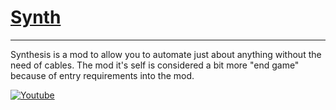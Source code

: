 # [Synth](https://www.curseforge.com/minecraft/mc-mods/synth)
----------
Synthesis is a mod to allow you to automate just about anything without the need of cables. The mod it's self is considered a bit more "end game" because of entry requirements into the mod.

[![Youtube](https://img.youtube.com/vi/8ydnBR9cU-o/0.jpg)](https://www.youtube.com/watch?v=8ydnBR9cU-o)
